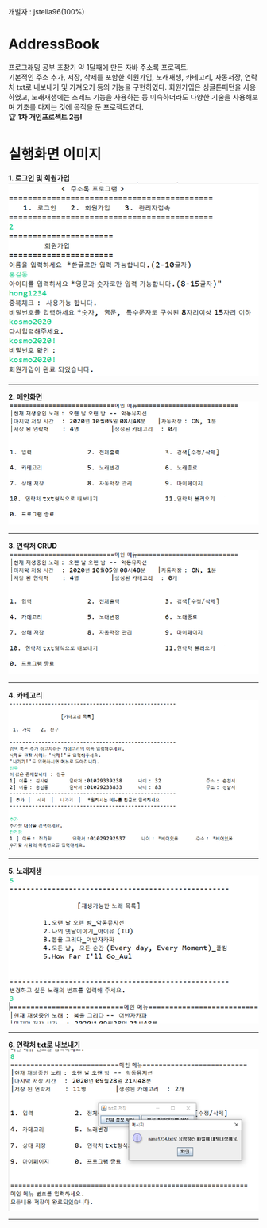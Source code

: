 개발자 : jstella96(100%)
# AddressBook

프로그래밍 공부 초창기 약 1달째에 만든 자바 주소록 프로젝트.  
기본적인 주소 추가, 저장, 삭제를 포함한 회원가입, 노래재생, 카테고리, 자동저장, 연락처 txt로 내보내기 및 가져오기 등의 기능을 구현하였다. 회원가입은 싱글톤패턴을 사용하였고, 노래재생에는 스레드 기능을 사용하는 등 미숙하더라도 다양한 기술을 사용해보며 기초를 다지는 것에 목적을 둔 프로젝트였다.  
:trophy: **1차 개인프로젝트 2등!**

# 실행화면 이미지

**1. 로그인 및 회원가입**  
 ![로그인 및 회원가입 실행 화면 캡쳐](./readme/sign.png)

---

**2. 메인화면**  
 ![메인 화면 실행 화면 캡쳐](./readme/main.png)

---

**3. 연락처 CRUD**  
 ![연락처 CRUD 실행 화면 캡쳐](./readme/main.png)

---

**4. 카테고리**  
 ![카테고리 CRUD  실행 화면 캡쳐](./readme/category.png)

---

**5. 노래재생**  
 ![노래재생 실행 화면 캡쳐](./readme/song.png)

---

**6. 연락처 txt로 내보내기**  
 ![연락처 txt로 내보내기  실행 화면 캡쳐](./readme/saveTxt.png)

---
